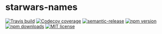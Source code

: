 # starwars-names

[![Travis build](https://img.shields.io/travis/com/nosycode/starwars-names?style=flat-square)](https://travis-ci.com/github/nosycode/starwars-names)
[![Codecov coverage](https://img.shields.io/codecov/c/github/nosycode/starwars-names?style=flat-square)](https://codecov.io/github/nosycode/starwars-names)
[![semantic-release](https://img.shields.io/badge/%20%20%F0%9F%93%A6%F0%9F%9A%80-semantic--release-e10079.svg?style=flat-square)](https://github.com/semantic-release/semantic-release)
[![npm version](https://img.shields.io/npm/v/@nosycode/starwars-names?style=flat-square)](http://npm.im/@nosycode/starwars-names)
[![npm downloads](https://img.shields.io/npm/dm/@nosycode/starwars-names?style=flat-square)](https://npm-stat.com/charts.html?package=%40nosycode%2Fstarwars-names&from=2020-04-06)
[![MIT license](https://img.shields.io/npm/l/@nosycode/starwars-names?style=flat-square)](http://opensource.org/licenses/MIT)
